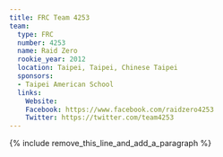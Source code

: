 ```yaml
---
title: FRC Team 4253
team:
  type: FRC
  number: 4253
  name: Raid Zero
  rookie_year: 2012
  location: Taipei, Taipei, Chinese Taipei
  sponsors:
  - Taipei American School
  links:
    Website: 
    Facebook: https://www.facebook.com/raidzero4253
    Twitter: https://twitter.com/team4253
---
```


{% include remove_this_line_and_add_a_paragraph %}